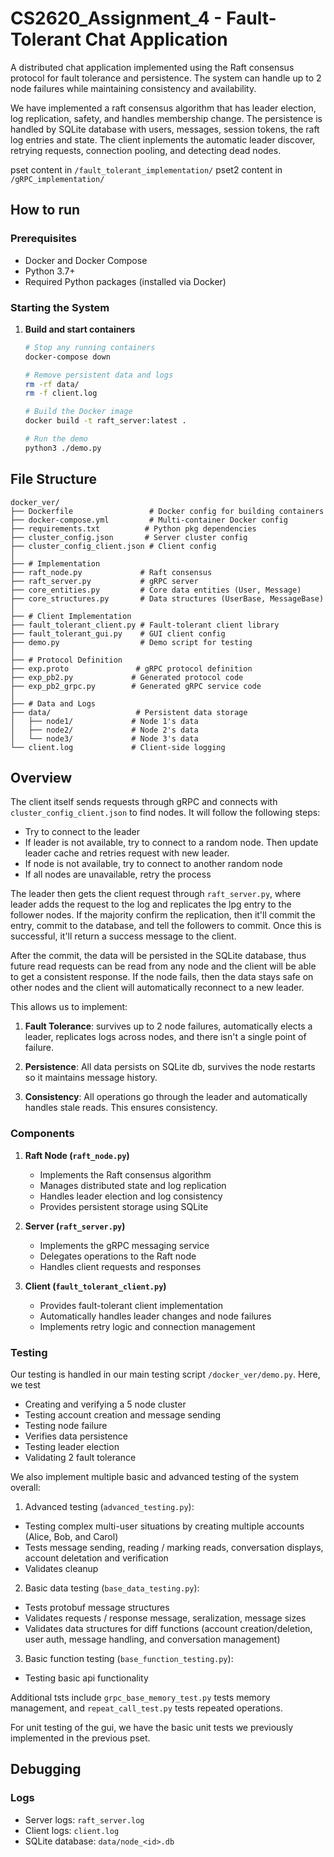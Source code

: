 # CS2620_Assignment_4 - Fault-Tolerant Chat Application

A distributed chat application implemented using the Raft consensus protocol for fault tolerance and persistence. The system can handle up to 2 node failures while maintaining consistency and availability.

We have implemented a raft consensus algorithm that has leader election, log replication, safety, and handles membership change. The persistence is handled by SQLite database with users, messages, session tokens, the raft log entries and state. The client inplements the automatic leader discover, retrying requests, connection pooling, and detecting dead nodes. 

pset content in `/fault_tolerant_implementation/`
pset2 content in `/gRPC_implementation/`

## How to run

### Prerequisites

- Docker and Docker Compose
- Python 3.7+
- Required Python packages (installed via Docker)

### Starting the System

1. **Build and start containers**
   ```bash
   # Stop any running containers
   docker-compose down

   # Remove persistent data and logs
   rm -rf data/
   rm -f client.log

   # Build the Docker image
   docker build -t raft_server:latest .

   # Run the demo
   python3 ./demo.py
   ```

## File Structure

```
docker_ver/
├── Dockerfile                 # Docker config for building containers
├── docker-compose.yml         # Multi-container Docker config
├── requirements.txt          # Python pkg dependencies
├── cluster_config.json       # Server cluster config
├── cluster_config_client.json # Client config
│
├── # Implementation
├── raft_node.py             # Raft consensus
├── raft_server.py           # gRPC server
├── core_entities.py         # Core data entities (User, Message)
├── core_structures.py       # Data structures (UserBase, MessageBase)
│
├── # Client Implementation
├── fault_tolerant_client.py # Fault-tolerant client library
├── fault_tolerant_gui.py    # GUI client config
├── demo.py                  # Demo script for testing
│
├── # Protocol Definition
├── exp.proto               # gRPC protocol definition
├── exp_pb2.py             # Generated protocol code
├── exp_pb2_grpc.py        # Generated gRPC service code
│
├── # Data and Logs
├── data/                   # Persistent data storage
│   ├── node1/             # Node 1's data
│   ├── node2/             # Node 2's data
│   └── node3/             # Node 3's data
└── client.log             # Client-side logging
```

## Overview

The client itself sends requests through gRPC and connects with `cluster_config_client.json` to find nodes. It will follow the following steps:
- Try to connect to the leader
- If leader is not available, try to connect to a random node. Then update leader cache and retries request with new leader.
- If node is not available, try to connect to another random node
- If all nodes are unavailable, retry the process

The leader then gets the client request through `raft_server.py`, where leader adds the request to the log and replicates the lpg entry to the follower nodes. If the majority confirm the replication, then it'll commit the entry, commit to the database, and tell the followers to commit. Once this is successful, it'll return a success message to the client.

After the commit, the data will be persisted in the SQLite database, thus future read requests can be read from any node and the client will be able to get a consistent response. If the node fails, then the data stays safe on other nodes and the client will automatically reconnect to a new leader.

This allows us to implement:

1. **Fault Tolerance**: survives up to 2 node failures, automatically elects a leader, replicates logs across nodes, and there isn't a single point of failure.

2. **Persistence**: All data persists on SQLite db, survives the node restarts so it maintains message history.

3. **Consistency**: All operations go through the leader and automatically handles stale reads. This ensures consistency. 

### Components

1. **Raft Node (`raft_node.py`)**
   - Implements the Raft consensus algorithm
   - Manages distributed state and log replication
   - Handles leader election and log consistency
   - Provides persistent storage using SQLite

2. **Server (`raft_server.py`)**
   - Implements the gRPC messaging service
   - Delegates operations to the Raft node
   - Handles client requests and responses

3. **Client (`fault_tolerant_client.py`)**
   - Provides fault-tolerant client implementation
   - Automatically handles leader changes and node failures
   - Implements retry logic and connection management

### Testing

Our testing is handled in our main testing script `/docker_ver/demo.py`. Here, we test

- Creating and verifying a 5 node cluster
- Testing account creation and message sending
- Testing node failure
- Verifies data persistence
- Testing leader election
- Validating 2 fault tolerance

We also implement multiple basic and advanced testing of the system overall:
1. Advanced testing (`advanced_testing.py`):
- Testing complex multi-user situations by creating multiple accounts (Alice, Bob, and Carol)
- Tests message sending, reading / marking reads, conversation displays, account deletation and verification
- Validates cleanup

2. Basic data testing (`base_data_testing.py`):
- Tests protobuf message structures
- Validates requests / response message, seralization, message sizes
- Validates data structures for diff functions (account creation/deletion, user auth, message handling, and conversation management)

3. Basic function testing (`base_function_testing.py`):
- Testing basic api functionality

Additional tsts include `grpc_base_memory_test.py` tests memory management, and `repeat_call_test.py` tests repeated operations.

For unit testing of the gui, we have the basic unit tests we previously implemented in the previous pset. 

## Debugging

### Logs

- Server logs: `raft_server.log`
- Client logs: `client.log`
- SQLite database: `data/node_<id>.db`